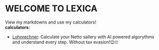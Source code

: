 # WELCOME TO LEXICA

View my markdowns and use my calculators!
\
**calculators:**

- [Lohnrechner](/lohnrechner): Calculate your Netto sallery with AI powered algorythms and understand every step. Without tax evasion!😉🙄 

